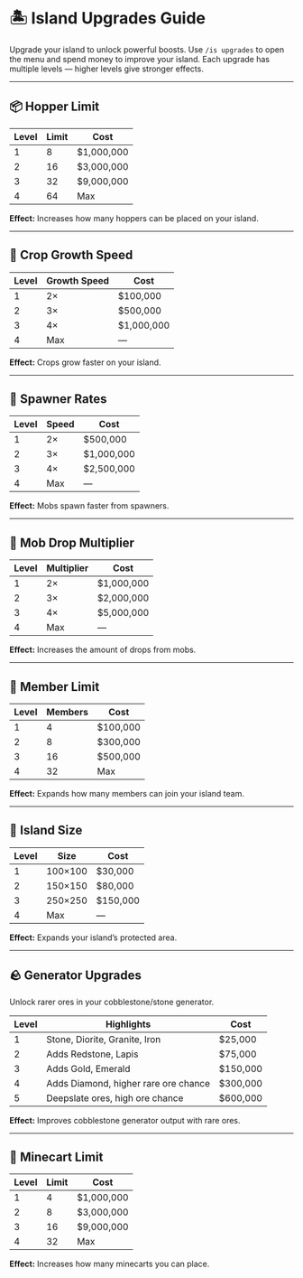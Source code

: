 # 🏝️ Island Upgrades Guide

Upgrade your island to unlock powerful boosts. Use `/is upgrades` to open the menu and spend money to improve your island. Each upgrade has multiple levels — higher levels give stronger effects.

---

## 📦 Hopper Limit

| Level | Limit | Cost |
|-------|-------|------|
| 1 | 8 | $1,000,000 |
| 2 | 16 | $3,000,000 |
| 3 | 32 | $9,000,000 |
| 4 | 64 | Max |

**Effect:** Increases how many hoppers can be placed on your island.

---

## 🌾 Crop Growth Speed

| Level | Growth Speed | Cost |
|-------|---------------|------|
| 1 | 2× | $100,000 |
| 2 | 3× | $500,000 |
| 3 | 4× | $1,000,000 |
| 4 | Max | — |

**Effect:** Crops grow faster on your island.

---

## 🐷 Spawner Rates

| Level | Speed | Cost |
|-------|-------|------|
| 1 | 2× | $500,000 |
| 2 | 3× | $1,000,000 |
| 3 | 4× | $2,500,000 |
| 4 | Max | — |

**Effect:** Mobs spawn faster from spawners.

---

## 💎 Mob Drop Multiplier

| Level | Multiplier | Cost |
|-------|------------|------|
| 1 | 2× | $1,000,000 |
| 2 | 3× | $2,000,000 |
| 3 | 4× | $5,000,000 |
| 4 | Max | — |

**Effect:** Increases the amount of drops from mobs.

---

## 👥 Member Limit

| Level | Members | Cost |
|-------|---------|------|
| 1 | 4 | $100,000 |
| 2 | 8 | $300,000 |
| 3 | 16 | $500,000 |
| 4 | 32 | Max |

**Effect:** Expands how many members can join your island team.

---

## 📏 Island Size

| Level | Size | Cost |
|-------|------|------|
| 1 | 100×100 | $30,000 |
| 2 | 150×150 | $80,000 |
| 3 | 250×250 | $150,000 |
| 4 | Max | — |

**Effect:** Expands your island’s protected area.

---

## 🪨 Generator Upgrades

Unlock rarer ores in your cobblestone/stone generator.

| Level | Highlights | Cost |
|-------|------------|------|
| 1 | Stone, Diorite, Granite, Iron | $25,000 |
| 2 | Adds Redstone, Lapis | $75,000 |
| 3 | Adds Gold, Emerald | $150,000 |
| 4 | Adds Diamond, higher rare ore chance | $300,000 |
| 5 | Deepslate ores, high ore chance | $600,000 |

**Effect:** Improves cobblestone generator output with rare ores.

---

## 🚂 Minecart Limit

| Level | Limit | Cost |
|-------|-------|------|
| 1 | 4 | $1,000,000 |
| 2 | 8 | $3,000,000 |
| 3 | 16 | $9,000,000 |
| 4 | 32 | Max |

**Effect:** Increases how many minecarts you can place.
